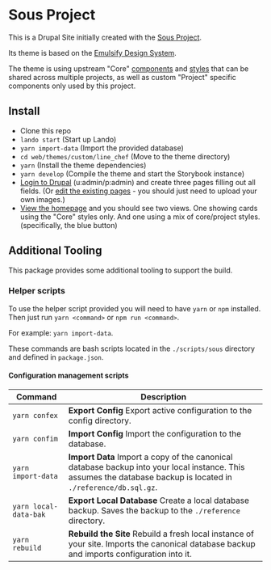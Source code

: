 # Sous Project

This is a Drupal Site initially created with the [Sous Project](https://github.com/fourkitchens/sous-drupal-project).

Its theme is based on the [Emulsify Design System](https://github.com/emulsify-ds/emulsify-design-system).

The theme is using upstream "Core" [components](https://github.com/ModulesUnraveled/sous-components-twig) and [styles](https://github.com/ModulesUnraveled/sous-styles) that can be shared across multiple projects, as well as custom "Project" specific components only used by this project.

## Install

- Clone this repo
- `lando start` (Start up Lando)
- `yarn import-data` (Import the provided database)
- `cd web/themes/custom/line_chef` (Move to the theme directory)
- `yarn` (Install the theme dependencies)
- `yarn develop` (Compile the theme and start the Storybook instance)
- [Login to Drupal](https://sous-project.lndo.site/user) (u:admin/p:admin) and create three pages filling out all fields. (Or [edit the existing pages](https://sous-project.lndo.site/admin/content) - you should just need to upload your own images.)
- [View the homepage](https://sous-project.lndo.site/) and you should see two views. One showing cards using the "Core" styles only. And one using a mix of core/project styles. (specifically, the blue button)

## Additional Tooling

This package provides some additional tooling to support the build.

### Helper scripts

To use the helper script provided you will need to have `yarn` or `npm` installed. Then just run `yarn <command>` or `npm run <command>`.

For example: `yarn import-data`.

These commands are bash scripts located in the `./scripts/sous` directory and defined in `package.json`.

#### Configuration management scripts

| Command               | Description                                                                                                                                                      |
| --------------------- | ---------------------------------------------------------------------------------------------------------------------------------------------------------------- |
| `yarn confex`         | **Export Config** Export active configuration to the config directory.                                                                                           |
| `yarn confim`         | **Import Config** Import the configuration to the database.                                                                                                      |
| `yarn import-data`    | **Import Data** Import a copy of the canonical database backup into your local instance. This assumes the database backup is located in `./reference/db.sql.gz`. |
| `yarn local-data-bak` | **Export Local Database** Create a local database backup. Saves the backup to the `./reference` directory.                                                       |
| `yarn rebuild`        | **Rebuild the Site** Rebuild a fresh local instance of your site. Imports the canonical database backup and imports configuration into it.                       |
